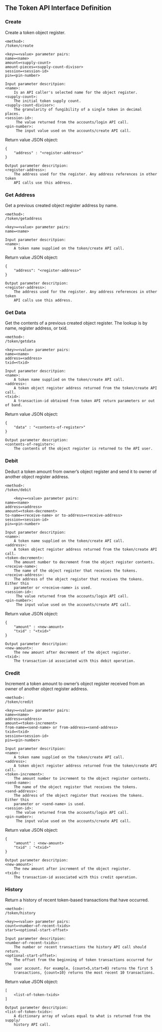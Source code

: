 The Token API Interface Definition
-----------------------------------

### Create

Create a token object register.

```
<method>:
/token/create

<key>=<value> parameter pairs:
name=<name>
amount=<supply-count>
amount-pieces=<supply-count-divisor>
session=<session-id>
pin=<pin-number>

Input parameter descritpion:
<name>:
    Is an API caller's selected name for the object register.
<supply-count>:
    The initial token supply count.
<supply-count-divisor>:
    The granularity of fungibility of a single token in decimal places.
<session-id>:
     The value returned from the accounts/login API call.
<pin-number>:
     The input value used on the accounts/create API call.
```
    
Return value JSON object:
```    
{
    "address" : "<register-address>"
}    

Output parameter descritpion:
<register-address>:
    The address used for the register. Any address references in other token
    API calls use this address.    
```
    
### Get Address

Get a previous created object register address by name.

```
<method>:
/token/getaddress

<key>=<value> parameter pairs:
name=<name>

Input parameter descritpion:
<name>:
    A token name supplied on the token/create API call.        
```

Return value JSON object:
```
{
    "address": "<register-address>"
}

Output parameter descritpion:    
<register-address>:
    The address used for the register. Any address references in other token
    API calls use this address.    
```

### Get Data

Get the contents of a previous created object register. The lookup is by name,
register address, or txid.

```
<method>:
/token/getdata

<key>=<value> parameter pairs:
name=<name>
address=<address>
txid=<txid>

Input parameter descritpion:
<name>:
    A token name supplied on the token/create API call.        
<address>:
    A token object register address returned from the token/create API call.
<txid>:
    A transaction-id obtained from token API return parameters or out of band.
```

Return value JSON object:
```
{
    "data" : "<contents-of-register>"
}

Output parameter description:
<contents-of-register>:
    The contents of the object register is returned to the API user.
```

### Debit

Deduct a token amount from owner’s object register and send it to owner of
another object register address.

```
<method>:
/token/debit

    <key>=<value> parameter pairs:
name=<name>
address=<address>
amount=<token-decrement>
to-name=<receive-name> or to-address=<receive-address>
session=<session-id>
pin=<pin-number>

Input parameter descritpion:
<name>:
    A token name supplied on the token/create API call.        
<address>:
    A token object register address returned from the token/create API call.
<token-decrement>:
    The amount number to decrement from the object register contents.
<receive-name>:
    The name of the object register that receives the tokens.
<receive-address>:
    The address of the object register that receives the tokens. Either this
    parameter or <receive-name> is used.
<session-id>:
     The value returned from the accounts/login API call.
<pin-number>:
     The input value used on the accounts/create API call.
```

Return value JSON object:
```
{
    "amount" : <new-amount>
    "txid" : "<txid>"
}

Output parameter descritpion:
<new-amount>:
    The new amount after decrement of the object register.
<txid>:
    The transaction-id associated with this debit operation.            
```

### Credit

Increment a token amount to owner’s object register received from an owner of
another object register address.


```
<method>:
/token/credit

<key>=<value> parameter pairs:
name=<name>
address=<address>
amount=<token-increment>
from-name=<send-name> or from-address=<send-address>
txid=<txid>
session=<session-id>
pin=<pin-number>

Input parameter descritpion:
<name>:
    A token name supplied on the token/create API call.        
<address>:
    A token object register address returned from the token/create API call.
<token-increment>:
    The amount number to increment to the object register contents.
<send-name>:
    The name of the object register that receives the tokens.
<send-address>:
    The address of the object register that receives the tokens. Either this
    parameter or <send-name> is used.
<session-id>:
     The value returned from the accounts/login API call.
<pin-number>:
     The input value used on the accounts/create API call.

```

Return value JSON object:
```
{
    "amount" : <new-amount>
    "txid" : "<txid>"
}            

Output parameter descritpion:
<new-amount>:
    The new amount after increment of the object register.
<txid>:
    The transaction-id associated with this credit operation.            
```
                
### History

Return a history of recent token-based transactions that have occurred.

```
<method>:
/token/history

<key>=<value> parameter pairs:
count=<number-of-recent-txids>
start=<optional-start-offset>

Input parameter descritpion:
<number-of-recent-txids>:
    The number or recent transactions the history API call should return.
<optional-start-offset>:
    The offset from the beginning of token transactions occurred for the
    user account. For example, {count=5,start=0} returns the first 5
    transactions, {count=10} returns the most recent 10 transactions.
```

Return value JSON object:
```
[
    <list-of-token-txids>
]

Output parameter descritpion:
<list-of-token-txids>:
    A dictionary array of values equal to what is returned from the supply/
    history API call.
```
    
